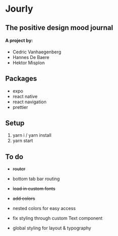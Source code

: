 # Jourly

## The positive design mood journal

#### A project by:

- Cedric Vanhaegenberg
- Hannes De Baere
- Hektor Misplon

## Packages

- expo
- react native
- react navigation
- prettier

## Setup

1. yarn i / yarn install
2. yarn start

## To do

- ~~router~~
- bottom tab bar routing

- ~~load in custom fonts~~
- ~~add colors~~
- nested colors for easy access
- fix styling through custom Text component
- global styling for layout & typography
